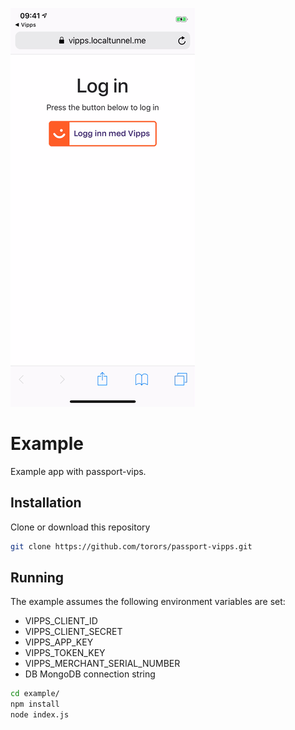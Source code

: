![](Screengrab.gif)
# Example

Example app with passport-vips.

## Installation

Clone or download this repository

```bash
git clone https://github.com/torors/passport-vipps.git
```

## Running
The example assumes the following environment variables are set:

* VIPPS_CLIENT_ID
* VIPPS_CLIENT_SECRET
* VIPPS_APP_KEY
* VIPPS_TOKEN_KEY
* VIPPS_MERCHANT_SERIAL_NUMBER
* DB MongoDB connection string

```bash
cd example/
npm install
node index.js
```
